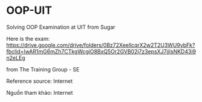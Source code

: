 # OOP-UIT
Solving OOP Examination at UIT from Sugar

Here is the exam:
https://drive.google.com/drive/folders/0Bz72XeellcqrX2w2T2U3WU9ybFk?fbclid=IwAR1mG6mZh7CTkgWcgiO8BxQ5Or2GVB02j7z3epsXJ7jjIsNKD43i9n2eLEg

from The Training Group - SE

Reference source: Internet

Nguồn tham khảo: Internet
